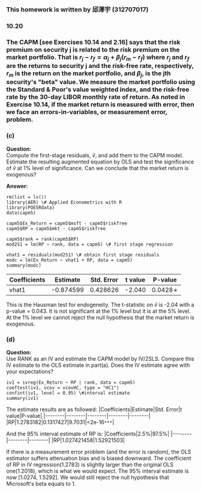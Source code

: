 ### This homework is written by 邱澤宇 (312707017)
### 10.20
### The CAPM [see Exercises 10.14 and 2.16] says that the risk premium on security j is related to the risk premium on the market portfolio. That is $r_j - r_f = \alpha_j + \beta_j (r_m - r_f)$ where $r_j$ and $r_f$ are the returns to security j and the risk-free rate, respectively, $r_m$ is the return on the market portfolio, and $\beta_j$, is the jth security's "beta" value. We measure the market portfolio using the Standard & Poor's value weighted index, and the risk-free rate by the 30-day LIBOR monthly rate of return. As noted in Exercise 10.14, if the market return is measured with error, then we face an errors-in-variables, or measurement error, problem.


### (c)
**Question:**\
Compute the first-stage residuals, $\hat{v}$, and add them to the CAPM model. Estimate the resulting augmented equation by OLS and test the significance of $\hat{v}$ at 1% level of significance. Can we conclude that the market return is exogenous?

**Answer:**

```
rm(list = ls())
library(AER) \# Applied Econometrics with R
library(POE5Rdata)
data(capm5)

capm5$Ex_Return = capm5$msft - capm5$riskfree
capm5$RP = capm5$mkt - capm5$riskfree

capm5$rank = rank(capm5$RP)
mod2S1 = lm(RP ~ rank, data = capm5) \# first stage regression

vhat1 = residuals(mod2S1) \# obtain first stage residuals
modc = lm(Ex_Return ~ vhat1 + RP, data = capm5)
summary(modc)
```
|Coefficients|Estimate|Std. Error|t value|P-value|
|--------|--------|--------|--------|--------|
|vhat1|-0.874599|0.428626|-2.040|0.0428`＊`|

This is the Hausman test for endogeneity. The t-statistic on $\hat{v}$ is -2.04 with a p-value = 0.043. It is not significant at the 1% level but it is at the 5% level. At the 1% level we cannot reject the null hypothesis that the market return is exogenous.

### (d)
**Question:**\
Use RANK as an IV and estimate the CAPM model by IV/2SLS. Compare this IV estimate to the OLS estimate in part(a). Does the IV estimate agree with your expectations?

```
iv1 = ivreg(Ex_Return ~ RP | rank, data = capm5)
coeftest(iv1, vcov = vcovHC, type = "HC1")
confint(iv1, level = 0.95) \#interval estimate
summary(iv1)
```
The estimate results are as followed:
|Coefficients|Estimate|Std. Error|t value|P-value|
|--------|--------|--------|--------|--------|
|RP|1.2783182|0.1317427|9.7031|<2e-16`***`|

And the 95% interval estimate of RP is:
|Coefficients|2.5%|97.5%|
|--------|--------|--------|
|RP|1.027421458|1.52921503|

If there is a measurement error problem (and the error is random), the OLS estimator suffers attenuation bias and is biased downward. The coefficient of RP in IV regression(1.2783) is slightly larger than the original OLS one(1.2018), which is what we would expect. The 95% interval estimate is now [1.0274, 1.5292]. We would still reject the null hypothesis that Microsoft's beta equals to 1.
